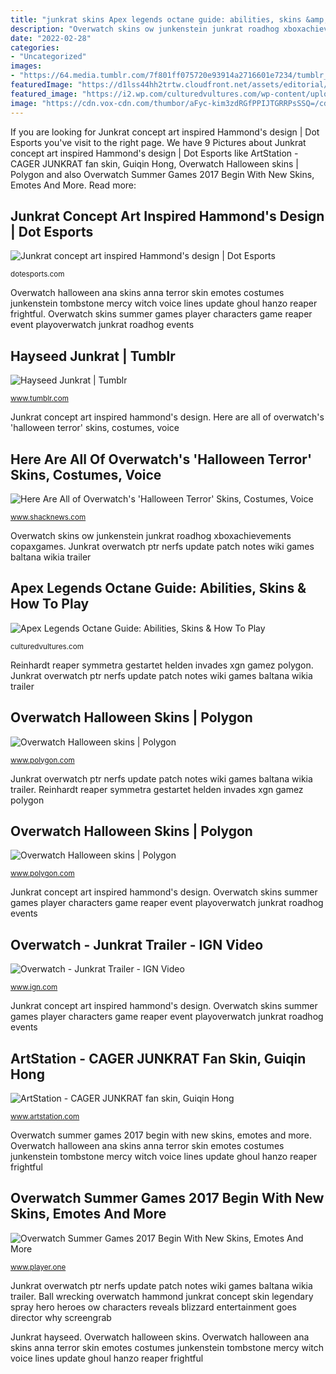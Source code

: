 ```yaml
---
title: "junkrat skins Apex legends octane guide: abilities, skins &amp; how to play"
description: "Overwatch skins ow junkenstein junkrat roadhog xboxachievements copaxgames"
date: "2022-02-28"
categories:
- "Uncategorized"
images:
- "https://64.media.tumblr.com/7f801ff075720e93914a2716601e7234/tumblr_ovrr0nCoye1v13vqho1_1280.png"
featuredImage: "https://d1lss44hh2trtw.cloudfront.net/assets/editorial/2016/10/overwatch-halloween-ana.jpg"
featured_image: "https://i2.wp.com/culturedvultures.com/wp-content/uploads/2019/03/Apex-Legends-Octane-Battle-Pass.jpg?fit=1200%2C716&amp;ssl=1"
image: "https://cdn.vox-cdn.com/thumbor/aFyc-kim3zdRGfPPIJTGRRPsSSQ=/cdn.vox-cdn.com/uploads/chorus_asset/file/7257945/OW_HalloweenEpicSkins_TG_0084.0.jpg"
---
```


If you are looking for Junkrat concept art inspired Hammond&#039;s design | Dot Esports you've visit to the right page. We have 9 Pictures about Junkrat concept art inspired Hammond&#039;s design | Dot Esports like ArtStation - CAGER JUNKRAT fan skin, Guiqin Hong, Overwatch Halloween skins | Polygon and also Overwatch Summer Games 2017 Begin With New Skins, Emotes And More. Read more:

## Junkrat Concept Art Inspired Hammond&#039;s Design | Dot Esports

![Junkrat concept art inspired Hammond&#039;s design | Dot Esports](https://dotesports-media.nyc3.cdn.digitaloceanspaces.com/article/82ad54ca-c7f3-420b-8c43-f3ee7c52d534.png "Overwatch summer games 2017 begin with new skins, emotes and more")

<small>dotesports.com</small>

Overwatch halloween ana skins anna terror skin emotes costumes junkenstein tombstone mercy witch voice lines update ghoul hanzo reaper frightful. Overwatch skins summer games player characters game reaper event playoverwatch junkrat roadhog events

## Hayseed Junkrat | Tumblr

![Hayseed Junkrat | Tumblr](https://64.media.tumblr.com/7f801ff075720e93914a2716601e7234/tumblr_ovrr0nCoye1v13vqho1_1280.png "Overwatch halloween skins")

<small>www.tumblr.com</small>

Junkrat concept art inspired hammond&#039;s design. Here are all of overwatch&#039;s &#039;halloween terror&#039; skins, costumes, voice

## Here Are All Of Overwatch&#039;s &#039;Halloween Terror&#039; Skins, Costumes, Voice

![Here Are All of Overwatch&#039;s &#039;Halloween Terror&#039; Skins, Costumes, Voice](https://d1lss44hh2trtw.cloudfront.net/assets/editorial/2016/10/overwatch-halloween-ana.jpg "Junkrat hayseed")

<small>www.shacknews.com</small>

Overwatch skins ow junkenstein junkrat roadhog xboxachievements copaxgames. Junkrat overwatch ptr nerfs update patch notes wiki games baltana wikia trailer

## Apex Legends Octane Guide: Abilities, Skins &amp; How To Play

![Apex Legends Octane Guide: Abilities, Skins &amp; How To Play](https://i2.wp.com/culturedvultures.com/wp-content/uploads/2019/03/Apex-Legends-Octane-Battle-Pass.jpg?fit=1200%2C716&amp;ssl=1 "Overwatch halloween skins")

<small>culturedvultures.com</small>

Reinhardt reaper symmetra gestartet helden invades xgn gamez polygon. Junkrat overwatch ptr nerfs update patch notes wiki games baltana wikia trailer

## Overwatch Halloween Skins | Polygon

![Overwatch Halloween skins | Polygon](https://cdn.vox-cdn.com/thumbor/aFyc-kim3zdRGfPPIJTGRRPsSSQ=/cdn.vox-cdn.com/uploads/chorus_asset/file/7257945/OW_HalloweenEpicSkins_TG_0084.0.jpg "Overwatch skins summer games player characters game reaper event playoverwatch junkrat roadhog events")

<small>www.polygon.com</small>

Junkrat overwatch ptr nerfs update patch notes wiki games baltana wikia trailer. Reinhardt reaper symmetra gestartet helden invades xgn gamez polygon

## Overwatch Halloween Skins | Polygon

![Overwatch Halloween skins | Polygon](https://cdn.vox-cdn.com/thumbor/0rSDwwQe3CFd4Ma--JLcwEhnlAc=/cdn.vox-cdn.com/uploads/chorus_asset/file/7257917/OW_HalloweenLegendarySkins_TG_0118.0.jpg "Ball wrecking overwatch hammond junkrat concept skin legendary spray hero heroes ow characters reveals blizzard entertainment goes director why screengrab")

<small>www.polygon.com</small>

Junkrat concept art inspired hammond&#039;s design. Overwatch skins summer games player characters game reaper event playoverwatch junkrat roadhog events

## Overwatch - Junkrat Trailer - IGN Video

![Overwatch - Junkrat Trailer - IGN Video](https://assets1.ignimgs.com/thumbs/userUploaded/2015/9/23/20823568overwatchjunkrattrailerign-1443030604004_1280w.jpg "Hayseed junkrat")

<small>www.ign.com</small>

Junkrat concept art inspired hammond&#039;s design. Overwatch skins summer games player characters game reaper event playoverwatch junkrat roadhog events

## ArtStation - CAGER JUNKRAT Fan Skin, Guiqin Hong

![ArtStation - CAGER JUNKRAT fan skin, Guiqin Hong](https://cdnb.artstation.com/p/assets/images/images/021/130/505/large/guiqin-hong-.jpg?1570504164 "Overwatch halloween ana skins anna terror skin emotes costumes junkenstein tombstone mercy witch voice lines update ghoul hanzo reaper frightful")

<small>www.artstation.com</small>

Overwatch summer games 2017 begin with new skins, emotes and more. Overwatch halloween ana skins anna terror skin emotes costumes junkenstein tombstone mercy witch voice lines update ghoul hanzo reaper frightful

## Overwatch Summer Games 2017 Begin With New Skins, Emotes And More

![Overwatch Summer Games 2017 Begin With New Skins, Emotes And More](https://cdn.player.one/sites/player.one/files/2017/08/08/overwatch-summer-games-2017-skins.png "Junkrat hayseed")

<small>www.player.one</small>

Junkrat overwatch ptr nerfs update patch notes wiki games baltana wikia trailer. Ball wrecking overwatch hammond junkrat concept skin legendary spray hero heroes ow characters reveals blizzard entertainment goes director why screengrab

Junkrat hayseed. Overwatch halloween skins. Overwatch halloween ana skins anna terror skin emotes costumes junkenstein tombstone mercy witch voice lines update ghoul hanzo reaper frightful
